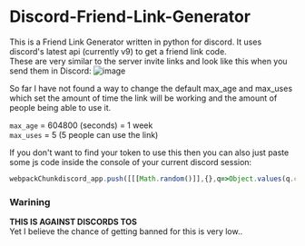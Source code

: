 # Discord-Friend-Link-Generator
This is a Friend Link Generator written in python for discord. It uses discord's latest api (currently v9) to get a friend link code.  
These are very similar to the server invite links and look like this when you send them in Discord: 
![image](https://github.com/whois-hoeless/Discord-Friend-Link-Generator/assets/85312115/a0ed781f-9a41-4499-b4a9-ff8005047818)


So far I have not found a way to change the default max_age and max_uses which set the amount of time the link will be working and the amount of people being able to use it.

`max_age` = 604800 (seconds) = 1 week  
`max_uses` = 5 (5 people can use the link)  

If you don't want to find your token to use this then you can also just paste some js code inside the console of your current discord session:
```js
webpackChunkdiscord_app.push([[[Math.random()]],{},q=>Object.values(q.c).find(e=>e.exports?.Z?.createFriendInvite).exports.Z.createFriendInvite().then(x => console.log('discord.gg/' + x.code))])
```

### Warining
**THIS IS AGAINST DISCORDS TOS**  
Yet I believe the chance of getting banned for this is very low..
